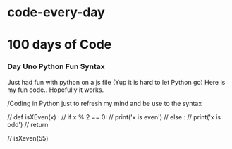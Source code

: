 # code-every-day

# 100 days of Code

### Day Uno Python Fun Syntax 
Just had fun with python on a js file (Yup it is hard to let Python go)
Here is my fun code.. Hopefully it works.

/Coding in Python just to refresh my mind and be use to the syntax

// def isXEven(x) :
//     if x % 2 == 0:
//         print('x is even')
//     else :
//         print('x is odd')
// return 

// isXeven(55)
